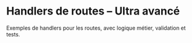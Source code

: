 # Handlers de routes – Ultra avancé
Exemples de handlers pour les routes, avec logique métier, validation et tests.
